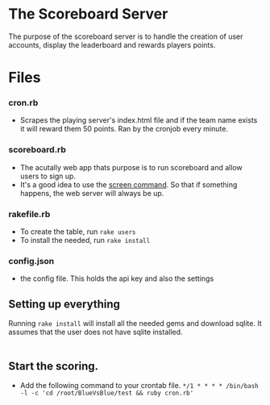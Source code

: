 # The Scoreboard Server

The purpose of the scoreboard server is to handle the creation of user accounts, display the leaderboard and rewards players points.

# Files
### cron.rb
  - Scrapes the playing server's index.html file and if the team name exists it will reward them 50 points. Ran by the cronjob every minute.<br>
  
### scoreboard.rb
  - The acutally web app thats purpose is to run scoreboard and allow users to sign up.
  - It's a good idea to use the <a href="https://www.digitalocean.com/community/tutorials/how-to-install-and-use-screen-on-an-ubuntu-cloud-server">screen command</a>. So that if something happens, the web server will always be up.<br>
  
  
### rakefile.rb
  - To create the table, run ```rake users```
  - To install the needed, run ```rake install```
  
  
### config.json
  - the config file. This holds the api key and also the settings<br>
  

## Setting up everything
Running ```rake install``` will install all the needed gems and download sqlite. It assumes that the user does not have sqlite installed.<br><br>

## Start the scoring.
- Add the following command to your crontab file. ```*/1 * * * * /bin/bash -l -c 'cd /root/BlueVsBlue/test && ruby cron.rb'```


